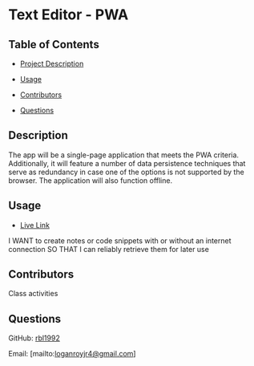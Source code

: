
# Text Editor - PWA 

## Table of Contents
* [Project Description](#description)

* [Usage](#usage)

* [Contributors](#contributors)

* [Questions](#questions)

## Description
The app will be a single-page application that meets the PWA criteria. Additionally, it will feature a number of data persistence techniques that serve as redundancy in case one of the options is not supported by the browser. The application will also function offline.

## Usage

* [Live Link](https://frozen-ravine-97502.herokuapp.com/)

I WANT to create notes or code snippets with or without an internet connection
SO THAT I can reliably retrieve them for later use

## Contributors
Class activities

## Questions

GitHub: [rbl1992](https://github.com/rbl1992)

Email: [mailto:loganroyjr4@gmail.com]